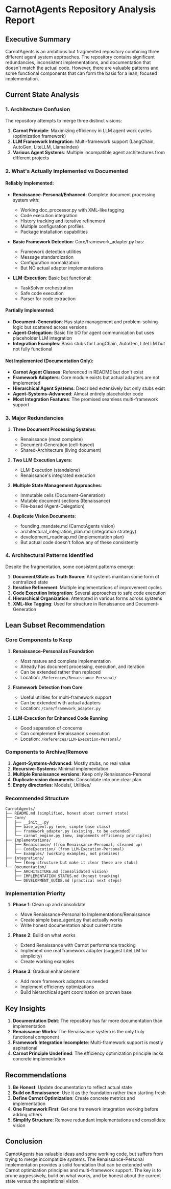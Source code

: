 # CarnotAgents Repository Analysis Report

## Executive Summary

CarnotAgents is an ambitious but fragmented repository combining three different agent system approaches. The repository contains significant redundancies, inconsistent implementations, and documentation that doesn't match the actual code. However, there are valuable patterns and some functional components that can form the basis for a lean, focused implementation.

## Current State Analysis

### 1. Architecture Confusion

The repository attempts to merge three distinct visions:

1. **Carnot Principle**: Maximizing efficiency in LLM agent work cycles (optimization framework)
2. **LLM Framework Integration**: Multi-framework support (LangChain, AutoGen, LiteLLM, LlamaIndex)
3. **Various Agent Systems**: Multiple incompatible agent architectures from different projects

### 2. What's Actually Implemented vs Documented

#### Reliably Implemented:
- **Renaissance-Personal/Enhanced**: Complete document processing system with:
  - Working doc_processor.py with XML-like tagging
  - Code execution integration
  - History tracking and iterative refinement
  - Multiple configuration profiles
  - Package installation capabilities

- **Basic Framework Detection**: Core/framework_adapter.py has:
  - Framework detection utilities
  - Message standardization
  - Configuration normalization
  - But NO actual adapter implementations

- **LLM-Execution**: Basic but functional:
  - TaskSolver orchestration
  - Safe code execution
  - Parser for code extraction

#### Partially Implemented:
- **Document-Generation**: Has state management and problem-solving logic but scattered across versions
- **Agent-Delegation**: Basic file I/O for agent communication but uses placeholder LLM integration
- **Integration Examples**: Basic stubs for LangChain, AutoGen, LiteLLM but not fully functional

#### Not Implemented (Documentation Only):
- **Carnot Agent Classes**: Referenced in README but don't exist
- **Framework Adapters**: Core module exists but actual adapters are not implemented
- **Hierarchical Agent Systems**: Described extensively but only stubs exist
- **Agent-Systems-Advanced**: Almost entirely placeholder code
- **Most Integration Features**: The promised seamless multi-framework support

### 3. Major Redundancies

1. **Three Document Processing Systems**:
   - Renaissance (most complete)
   - Document-Generation (cell-based)
   - Shared-Architecture (living document)

2. **Two LLM Execution Layers**:
   - LLM-Execution (standalone)
   - Renaissance's integrated execution

3. **Multiple State Management Approaches**:
   - Immutable cells (Document-Generation)
   - Mutable document sections (Renaissance)
   - File-based (Agent-Delegation)

4. **Duplicate Vision Documents**:
   - founding_mandate.md (CarnotAgents vision)
   - architectural_integration_plan.md (integration strategy)
   - development_roadmap.md (implementation plan)
   - But actual code doesn't follow any of these consistently

### 4. Architectural Patterns Identified

Despite the fragmentation, some consistent patterns emerge:

1. **Document/State as Truth Source**: All systems maintain some form of centralized state
2. **Iterative Refinement**: Multiple implementations of improvement cycles
3. **Code Execution Integration**: Several approaches to safe code execution
4. **Hierarchical Organization**: Attempted in various forms across systems
5. **XML-like Tagging**: Used for structure in Renaissance and Document-Generation

## Lean Subset Recommendation

### Core Components to Keep

1. **Renaissance-Personal as Foundation**
   - Most mature and complete implementation
   - Already has document processing, execution, and iteration
   - Can be extended rather than replaced
   - Location: `/References/Renaissance-Personal/`

2. **Framework Detection from Core**
   - Useful utilities for multi-framework support
   - Can be extended with actual adapters
   - Location: `/Core/framework_adapter.py`

3. **LLM-Execution for Enhanced Code Running**
   - Good separation of concerns
   - Can complement Renaissance's execution
   - Location: `/References/LLM-Execution-Personal/`

### Components to Archive/Remove

1. **Agent-Systems-Advanced**: Mostly stubs, no real value
2. **Recursive-Systems**: Minimal implementation
3. **Multiple Renaissance versions**: Keep only Renaissance-Personal
4. **Duplicate vision documents**: Consolidate into one clear plan
5. **Empty directories**: Models/, Utilities/

### Recommended Structure

```
CarnotAgents/
├── README.md (simplified, honest about current state)
├── Core/
│   ├── __init__.py
│   ├── base_agent.py (new, simple base class)
│   ├── framework_adapter.py (existing, to be extended)
│   └── carnot_engine.py (new, implements efficiency principles)
├── Implementations/
│   ├── Renaissance/ (from Renaissance-Personal, cleaned up)
│   ├── CodeExecution/ (from LLM-Execution-Personal)
│   └── Examples/ (working examples, not promises)
├── Integrations/
│   └── [Keep structure but make it clear these are stubs]
└── Documentation/
    ├── ARCHITECTURE.md (consolidated vision)
    ├── IMPLEMENTATION_STATUS.md (honest tracking)
    └── DEVELOPMENT_GUIDE.md (practical next steps)
```

### Implementation Priority

1. **Phase 1**: Clean up and consolidate
   - Move Renaissance-Personal to Implementations/Renaissance
   - Create simple base_agent.py that actually works
   - Write honest documentation about current state

2. **Phase 2**: Build on what works
   - Extend Renaissance with Carnot performance tracking
   - Implement one real framework adapter (suggest LiteLLM for simplicity)
   - Create working examples

3. **Phase 3**: Gradual enhancement
   - Add more framework adapters as needed
   - Implement efficiency optimizations
   - Build hierarchical agent coordination on proven base

## Key Insights

1. **Documentation Debt**: The repository has far more documentation than implementation
2. **Renaissance Works**: The Renaissance system is the only truly functional component
3. **Framework Integration Incomplete**: Multi-framework support is mostly aspirational
4. **Carnot Principle Undefined**: The efficiency optimization principle lacks concrete implementation

## Recommendations

1. **Be Honest**: Update documentation to reflect actual state
2. **Build on Renaissance**: Use it as the foundation rather than starting fresh
3. **Define Carnot Optimization**: Create concrete metrics and implementation
4. **One Framework First**: Get one framework integration working before adding others
5. **Simplify Structure**: Remove redundant implementations and consolidate vision

## Conclusion

CarnotAgents has valuable ideas and some working code, but suffers from trying to merge incompatible systems. The Renaissance-Personal implementation provides a solid foundation that can be extended with Carnot optimization principles and multi-framework support. The key is to prune aggressively, build on what works, and be honest about the current state versus the aspirational vision.